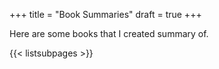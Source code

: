 +++
title = "Book Summaries"
draft = true
+++

Here are some books that I created summary of.

{{< listsubpages >}}